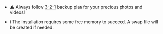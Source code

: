- ⚠️ Always follow [3-2-1](https://www.backblaze.com/blog/the-3-2-1-backup-strategy/) backup plan for your precious photos and videos!

- ℹ️ The installation requires some free memory to succeed. A swap file will be created if needed.
